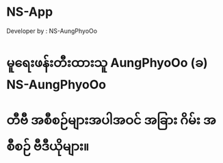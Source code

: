 # NS-App
Developer by : NS-AungPhyoOo
# မူရေးဖန်းတီးထားသူ AungPhyoOo (ခ) NS-AungPhyoOo
# တီဗီ အစီစဉ်များအပါအဝင် အခြား ဂိမ်း အစီစဉ် ဗီဒီယိုများ။
